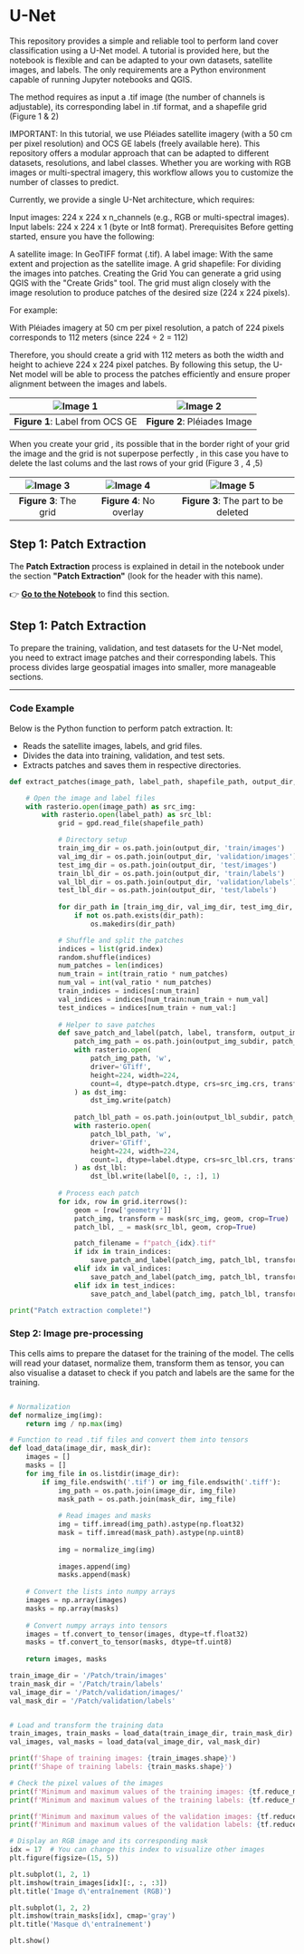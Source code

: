 # U-Net

This repository provides a simple and reliable tool to perform land cover classification using a U-Net model. A tutorial is provided here, but the notebook is flexible and can be adapted to your own datasets, satellite images, and labels. The only requirements are a Python environment capable of running Jupyter notebooks and QGIS.

The method requires as input a .tif image (the number of channels is adjustable), its corresponding label in .tif format, and a shapefile grid (Figure 1 & 2)

IMPORTANT: In this tutorial, we use Pléiades satellite imagery (with a 50 cm per pixel resolution) and OCS GE labels (freely available here). This repository offers a modular approach that can be adapted to different datasets, resolutions, and label classes. Whether you are working with RGB images or multi-spectral imagery, this workflow allows you to customize the number of classes to predict.

Currently, we provide a single U-Net architecture, which requires:

Input images: 224 x 224 x n_channels (e.g., RGB or multi-spectral images).
Input labels: 224 x 224 x 1 (byte or Int8 format).
Prerequisites
Before getting started, ensure you have the following:

A satellite image: In GeoTIFF format (.tif).
A label image: With the same extent and projection as the satellite image.
A grid shapefile: For dividing the images into patches.
Creating the Grid
You can generate a grid using QGIS with the "Create Grids" tool. The grid must align closely with the image resolution to produce patches of the desired size (224 x 224 pixels).

For example:

With Pléiades imagery at 50 cm per pixel resolution, a patch of 224 pixels corresponds to 112 meters (since 224 ÷ 2 = 112)

Therefore, you should create a grid with 112 meters as both the width and height to achieve 224 x 224 pixel patches.
By following this setup, the U-Net model will be able to process the patches efficiently and ensure proper alignment between the images and labels.


| ![Image 1](./Fig/Label.png) | ![Image 2](./Fig/Image.png) |
|:--------------------------------:|:--------------------------------:|
| **Figure 1**: Label from OCS GE     | **Figure 2**: Pléiades Image     |

When you create your grid , its possible that in the border right of your grid the image and the grid is not superpose perfectly , in this case you have to delete the last colums and the last rows of your grid (Figure 3 , 4 ,5)

| ![Image 3](./Fig/Grid.png) | ![Image 4](./Fig/grid_not_scale.png) | ![Image 5](./Fig/grid_to_delete.png) |
|:-----------------------------:|:-----------------------------:|:-----------------------------:|
| **Figure 3**: The grid   | **Figure 4**:  No overlay   | **Figure 3**: The part to be deleted   |


## Step 1: Patch Extraction

The **Patch Extraction** process is explained in detail in the notebook under the section **"Patch Extraction"** (look for the header with this name).

👉 **[Go to the Notebook](./Toolbox/Unet_tutorial.ipynb)** to find this section.

## Step 1: Patch Extraction

To prepare the training, validation, and test datasets for the U-Net model, you need to extract image patches and their corresponding labels. This process divides large geospatial images into smaller, more manageable sections.

---

### **Code Example**

Below is the Python function to perform patch extraction. It:
- Reads the satellite images, labels, and grid files.
- Divides the data into training, validation, and test sets.
- Extracts patches and saves them in respective directories.

```python
def extract_patches(image_path, label_path, shapefile_path, output_dir, train_ratio=0.75, val_ratio=0.2, test_ratio=0.05):

    # Open the image and label files
    with rasterio.open(image_path) as src_img:
        with rasterio.open(label_path) as src_lbl:
            grid = gpd.read_file(shapefile_path)

            # Directory setup
            train_img_dir = os.path.join(output_dir, 'train/images')
            val_img_dir = os.path.join(output_dir, 'validation/images')
            test_img_dir = os.path.join(output_dir, 'test/images')
            train_lbl_dir = os.path.join(output_dir, 'train/labels')
            val_lbl_dir = os.path.join(output_dir, 'validation/labels')
            test_lbl_dir = os.path.join(output_dir, 'test/labels')
            
            for dir_path in [train_img_dir, val_img_dir, test_img_dir, train_lbl_dir, val_lbl_dir, test_lbl_dir]:
                if not os.path.exists(dir_path):
                    os.makedirs(dir_path)

            # Shuffle and split the patches
            indices = list(grid.index)
            random.shuffle(indices)
            num_patches = len(indices)
            num_train = int(train_ratio * num_patches)
            num_val = int(val_ratio * num_patches)
            train_indices = indices[:num_train]
            val_indices = indices[num_train:num_train + num_val]
            test_indices = indices[num_train + num_val:]
            
            # Helper to save patches
            def save_patch_and_label(patch, label, transform, output_img_subdir, output_lbl_subdir, patch_filename):
                patch_img_path = os.path.join(output_img_subdir, patch_filename)
                with rasterio.open(
                    patch_img_path, 'w',
                    driver='GTiff',
                    height=224, width=224,
                    count=4, dtype=patch.dtype, crs=src_img.crs, transform=transform
                ) as dst_img:
                    dst_img.write(patch)
                
                patch_lbl_path = os.path.join(output_lbl_subdir, patch_filename)
                with rasterio.open(
                    patch_lbl_path, 'w',
                    driver='GTiff',
                    height=224, width=224,
                    count=1, dtype=label.dtype, crs=src_lbl.crs, transform=transform
                ) as dst_lbl:
                    dst_lbl.write(label[0, :, :], 1)
            
            # Process each patch
            for idx, row in grid.iterrows():
                geom = [row['geometry']]
                patch_img, transform = mask(src_img, geom, crop=True)
                patch_lbl, _ = mask(src_lbl, geom, crop=True)

                patch_filename = f"patch_{idx}.tif"
                if idx in train_indices:
                    save_patch_and_label(patch_img, patch_lbl, transform, train_img_dir, train_lbl_dir, patch_filename)
                elif idx in val_indices:
                    save_patch_and_label(patch_img, patch_lbl, transform, val_img_dir, val_lbl_dir, patch_filename)
                elif idx in test_indices:
                    save_patch_and_label(patch_img, patch_lbl, transform, test_img_dir, test_lbl_dir, patch_filename)

print("Patch extraction complete!")

```

### Step 2: Image pre-processing

This cells aims to prepare the dataset for the training of the model. The cells will read your dataset, normalize them, transform them as tensor, you can also visualise a dataset to check if you patch and labels are the same for the training.
```python

# Normalization
def normalize_img(img):
    return img / np.max(img)

# Function to read .tif files and convert them into tensors
def load_data(image_dir, mask_dir):
    images = []
    masks = []
    for img_file in os.listdir(image_dir):
        if img_file.endswith('.tif') or img_file.endswith('.tiff'):
            img_path = os.path.join(image_dir, img_file)
            mask_path = os.path.join(mask_dir, img_file)
            
            # Read images and masks
            img = tiff.imread(img_path).astype(np.float32)
            mask = tiff.imread(mask_path).astype(np.uint8)
            
            img = normalize_img(img)
            
            images.append(img)
            masks.append(mask)
    
    # Convert the lists into numpy arrays
    images = np.array(images)
    masks = np.array(masks)
    
    # Convert numpy arrays into tensors
    images = tf.convert_to_tensor(images, dtype=tf.float32)
    masks = tf.convert_to_tensor(masks, dtype=tf.uint8)
    
    return images, masks

train_image_dir = '/Patch/train/images'
train_mask_dir = '/Patch/train/labels'
val_image_dir = '/Patch/validation/images/'
val_mask_dir = '/Patch/validation/labels'


# Load and transform the training data
train_images, train_masks = load_data(train_image_dir, train_mask_dir)
val_images, val_masks = load_data(val_image_dir, val_mask_dir)

print(f'Shape of training images: {train_images.shape}')
print(f'Shape of training labels: {train_masks.shape}')

# Check the pixel values of the images
print(f'Minimum and maximum values of the training images: {tf.reduce_min(train_images).numpy()}, {tf.reduce_max(train_images).numpy()}')
print(f'Minimum and maximum values of the training labels: {tf.reduce_min(train_masks).numpy()}, {tf.reduce_max(train_masks).numpy()}')

print(f'Minimum and maximum values of the validation images: {tf.reduce_min(val_images).numpy()}, {tf.reduce_max(val_images).numpy()}')
print(f'Minimum and maximum values of the validation labels: {tf.reduce_min(val_masks).numpy()}, {tf.reduce_max(val_masks).numpy()}')

# Display an RGB image and its corresponding mask
idx = 17  # You can change this index to visualize other images
plt.figure(figsize=(15, 5))

plt.subplot(1, 2, 1)
plt.imshow(train_images[idx][:, :, :3])  
plt.title('Image d\'entraînement (RGB)')

plt.subplot(1, 2, 2)
plt.imshow(train_masks[idx], cmap='gray') 
plt.title('Masque d\'entraînement')

plt.show()

```

